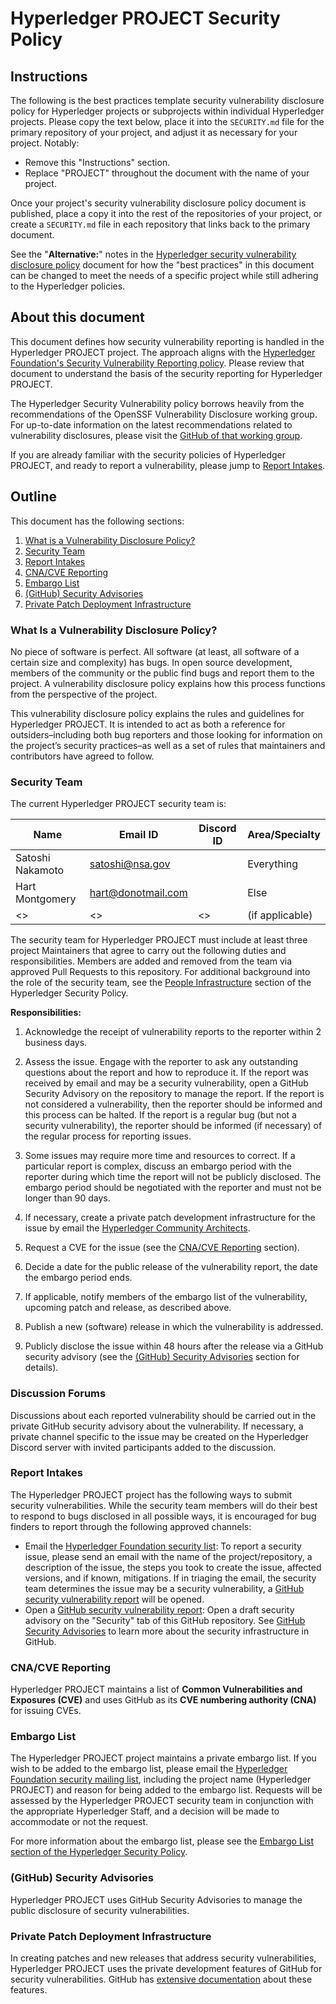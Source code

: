 # Hyperledger PROJECT Security Policy

## Instructions

The following is the best practices template security vulnerability disclosure
policy for Hyperledger projects or subprojects within individual Hyperledger
projects. Please copy the text below, place it into the `SECURITY.md` file for
the primary repository of your project, and adjust it as necessary for your
project. Notably:

* Remove this "Instructions" section.
* Replace "PROJECT" throughout the document with the name of your project.

Once your project's security vulnerability disclosure policy document is
published, place a copy it into the rest of the repositories of your project, or
create a `SECURITY.md` file in each repository that links back to the primary
document.

See the "**Alternative:**" notes in the [Hyperledger security vulnerability
disclosure policy] document for how the "best practices" in this document can be
changed to meet the needs of a specific project while still adhering to the
Hyperledger policies.

[Hyperledger security vulnerability disclosure policy]: /governing-documents/security.md

## About this document

This document defines how security vulnerability reporting is handled in the
Hyperledger PROJECT project. The approach aligns with the [Hyperledger
Foundation's Security Vulnerability Reporting
policy](https://toc.hyperledger.org/governing-documents/security.html). Please
review that document to understand the basis of the security reporting for
Hyperledger PROJECT.

The Hyperledger Security Vulnerability policy borrows heavily from the
recommendations of the OpenSSF Vulnerability Disclosure working group. For
up-to-date information on the latest recommendations related to vulnerability
disclosures, please visit the [GitHub of that working
group](https://github.com/ossf/wg-vulnerability-disclosures).

If you are already familiar with the security policies of Hyperledger PROJECT, and
ready to report a vulnerability, please jump to [Report
Intakes](#report-intakes).

## Outline

This document has the following sections:

1. [What is a Vulnerability Disclosure Policy?](#what-is-a-vulnerability-disclosure-policy)
2. [Security Team](#security-team)
3. [Report Intakes](#report-intakes)
4. [CNA/CVE Reporting](#cnacve-reporting)
5. [Embargo List](#embargo-list)
6. [(GitHub) Security Advisories](#github-security-advisories)
7. [Private Patch Deployment Infrastructure](#private-patch-deployment-infrastructure)

### What Is a Vulnerability Disclosure Policy?

No piece of software is perfect. All software (at least, all software of a
certain size and complexity) has bugs. In open source development, members of
the community or the public find bugs and report them to the project. A
vulnerability disclosure policy explains how this process functions from the
perspective of the project.

This vulnerability disclosure policy explains the rules and guidelines for
Hyperledger PROJECT. It is intended to act as both a reference for
outsiders–including both bug reporters and those looking for information on the
project’s security practices–as well as a set of rules that maintainers and
contributors have agreed to follow.

### Security Team

The current Hyperledger PROJECT security team is:

| Name             | Email ID           | Discord ID | Area/Specialty  |
| ---------------- | ------------------ | ---------- | --------------- |
| Satoshi Nakamoto | satoshi@nsa.gov    |            | Everything      |
| Hart Montgomery  | hart@donotmail.com |            | Else            |
| <>               | <>                 | <>         | (if applicable) |

The security team for Hyperledger PROJECT must include at least three project
Maintainers that agree to carry out the following duties and responsibilities.
Members are added and removed from the team via approved Pull Requests to this
repository. For additional background into the role of the security team, see
the [People Infrastructure] section of the Hyperledger Security Policy.

[People Infrastructure]: https://toc.hyperledger.org/governing-documents/security.html#people-infrastructure

**Responsibilities:**

1. Acknowledge the receipt of vulnerability reports to the reporter within 2
   business days.

2. Assess the issue. Engage with the reporter to ask any outstanding questions
about the report and how to reproduce it. If the report was received by email
and may be a security vulnerability, open a GitHub Security Advisory on the
repository to manage the report. If the report is not considered a
vulnerability, then the reporter should be informed and this process can be
halted. If the report is a regular bug (but not a security vulnerability), the
reporter should be informed (if necessary) of the regular process for reporting
issues.

3. Some issues may require more time and resources to correct. If a particular
report is complex, discuss an embargo period with the reporter during which
time the report will not be publicly disclosed. The embargo period should be
negotiated with the reporter and must not be longer than 90 days.

4. If necessary, create a private patch development infrastructure for the issue
   by email the [Hyperledger Community Architects].

[Hyperledger Community Architects]: mailto:community-architects@hyperledger.org

5. Request a CVE for the issue (see the [CNA/CVE Reporting](#cnacve-reporting)
   section).

6. Decide a date for the public release of the vulnerability report, the date
   the embargo period ends.

7. If applicable, notify members of the embargo list of the vulnerability,
upcoming patch and release, as described above.

8. Publish a new (software) release in which the vulnerability is addressed.

9. Publicly disclose the issue within 48 hours after the release via a
GitHub security advisory (see the [(GitHub) Security
Advisories](#github-security-advisories) section for details).

### Discussion Forums

Discussions about each reported vulnerability should be carried out in the
private GitHub security advisory about the vulnerability. If necessary, a private
channel specific to the issue may be created on the Hyperledger Discord server
with invited participants added to the discussion.

### Report Intakes

The Hyperledger PROJECT project has the following ways to submit security
vulnerabilities. While the security team members will do their best to
respond to bugs disclosed in all possible ways, it is encouraged for bug
finders to report through the following approved channels:

- Email the [Hyperledger Foundation security
list](mailto:security@lists.hyperledger.org): To report a security issue, please
send an email with the name of the project/repository, a description of the issue, the
steps you took to create the issue, affected versions, and if known,
mitigations. If in triaging the email, the security team determines the issue may be
a security vulnerability, a [GitHub security vulnerability report] will be
opened.
- Open a [GitHub security vulnerability report]: Open a draft security advisory
on the "Security" tab of this GitHub repository. See [GitHub Security
Advisories](#github-security-advisories) to learn more about the security
infrastructure in GitHub.

[GitHub security vulnerability report]: https://docs.github.com/en/code-security/security-advisories/guidance-on-reporting-and-writing/privately-reporting-a-security-vulnerability

### CNA/CVE Reporting

Hyperledger PROJECT maintains a list of **Common Vulnerabilities and Exposures
(CVE)** and uses GitHub as its **CVE numbering authority (CNA)** for issuing
CVEs.

### Embargo List

The Hyperledger PROJECT project maintains a private embargo list. If you wish to
be added to the embargo list, please email the [Hyperledger Foundation security
mailing list](mailto:security@lists.hyperledger.org), including the project name
(Hyperledger PROJECT) and reason for being added to the embargo list. Requests
will be assessed by the Hyperledger PROJECT security team in conjunction with the
appropriate Hyperledger Staff, and a decision will be made to accommodate or not
the request.

For more information about the embargo list, please see the [Embargo List
section of the Hyperledger Security
Policy](https://toc.hyperledger.org/governing-documents/security.html#embargo-list).

### (GitHub) Security Advisories

Hyperledger PROJECT uses GitHub Security Advisories to manage the public
disclosure of security vulnerabilities.

### Private Patch Deployment Infrastructure

In creating patches and new releases that address security vulnerabilities,
Hyperledger PROJECT uses the private development features of GitHub for security
vulnerabilities. GitHub has [extensive
documentation](https://docs.github.com/en/code-security/security-advisories/repository-security-advisories)
about these features.